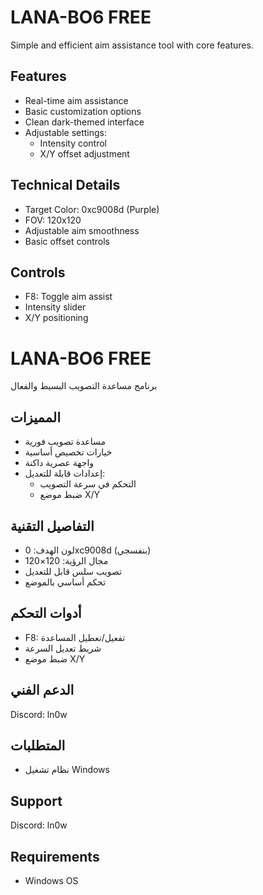 # LANA-BO6 FREE

Simple and efficient aim assistance tool with core features.

## Features
- Real-time aim assistance
- Basic customization options
- Clean dark-themed interface
- Adjustable settings:
  - Intensity control
  - X/Y offset adjustment

## Technical Details
- Target Color: 0xc9008d (Purple)
- FOV: 120x120
- Adjustable aim smoothness
- Basic offset controls

## Controls
- F8: Toggle aim assist
- Intensity slider
- X/Y positioning


# LANA-BO6 FREE

برنامج مساعدة التصويب البسيط والفعال

## المميزات
- مساعدة تصويب فورية
- خيارات تخصيص أساسية
- واجهة عصرية داكنة
- إعدادات قابلة للتعديل:
  - التحكم في سرعة التصويب
  - ضبط موضع X/Y

## التفاصيل التقنية
- لون الهدف: 0xc9008d (بنفسجي)
- مجال الرؤية: 120×120
- تصويب سلس قابل للتعديل
- تحكم أساسي بالموضع

## أدوات التحكم
- F8: تفعيل/تعطيل المساعدة
- شريط تعديل السرعة
- ضبط موضع X/Y

## الدعم الفني
Discord: ln0w

## المتطلبات
- نظام تشغيل Windows


## Support
Discord: ln0w

## Requirements
- Windows OS
